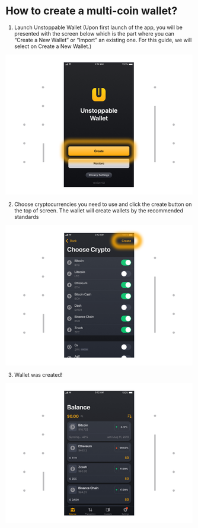 # How to create a multi-coin wallet?

1. Launch Unstoppable Wallet (Upon first launch of the app, you will be presented with the screen below which is the part where you can “Create a New Wallet” or “Import” an existing one. For this guide, we will select on Create a New Wallet.)

![](../images/create-welcome.png)

2. Choose cryptocurrencies you need to use and click the create button on the top of screen. The wallet will create wallets by the recommended standards

![](../images/create-choose_coin.png)

3. Wallet was created!

![](../images/create-balance.png)


